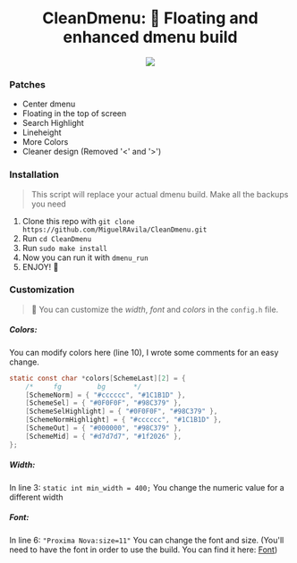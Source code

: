 <div align="center">
<h1>CleanDmenu: 🚀 Floating and enhanced dmenu build</h1>
</div>

<p align="center">
  <img src="https://github.com/MiguelRAvila/ZenDmenu/blob/master/rsc/ss.png">
</p>

### Patches

- Center dmenu
- Floating in the top of screen
- Search Highlight
- Lineheight
- More Colors
- Cleaner design (Removed '<' and '>')

### Installation

> This script will replace your actual dmenu build. Make all the backups you need

1. Clone this repo with `git clone https://github.com/MiguelRAvila/CleanDmenu.git`
2. Run `cd CleanDmenu`
3. Run `sudo make install`
4. Now you can run it with `dmenu_run` 
5. ENJOY! 🚀

### Customization

> 🌟 You can customize the *width*, *font* and *colors* in the `config.h` file.

##### Colors:

You can modify colors here (line 10), I wrote some comments for an easy change.

```h
static const char *colors[SchemeLast][2] = {
	/*     fg         bg       */
	[SchemeNorm] = { "#cccccc", "#1C1B1D" },
	[SchemeSel] = { "#0F0F0F", "#98C379" }, 
	[SchemeSelHighlight] = { "#0F0F0F", "#98C379" },
	[SchemeNormHighlight] = { "#cccccc", "#1C1B1D" },
	[SchemeOut] = { "#000000", "#98C379" },
	[SchemeMid] = { "#d7d7d7", "#1f2026" },
};
```

##### Width:

In line 3: `static int min_width = 400;` You change the numeric value for a different width

##### Font:

In line 6: `"Proxima Nova:size=11"` You can change the font and size. (You'll need to have the font in order to use the build. You can find it here: [Font](https://github.com/MiguelRAvila/Dotfiles/blob/master/.fonts/FontsFree-Net-proxima_nova_reg-webfont.ttf)) 
